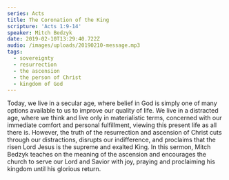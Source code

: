 ```yaml
---
series: Acts
title: The Coronation of the King
scripture: 'Acts 1:9-14'
speaker: Mitch Bedzyk
date: 2019-02-10T13:29:40.722Z
audio: /images/uploads/20190210-message.mp3
tags:
  - sovereignty
  - resurrection
  - the ascension
  - the person of Christ
  - kingdom of God
---
```


Today, we live in a secular age, where belief in God is simply one of many options available to us to improve our quality of life. We live in a distracted age, where we think and live only in materialistic terms, concerned with our immediate comfort and personal fulfillment, viewing this present life as all there is. However, the truth of the resurrection and ascension of Christ cuts through our distractions, disrupts our indifference, and proclaims that the risen Lord Jesus is the supreme and exalted King. In this sermon, Mitch Bedzyk teaches on the meaning of the ascension and encourages the church to serve our Lord and Savior with joy, praying and proclaiming his kingdom until his glorious return.
